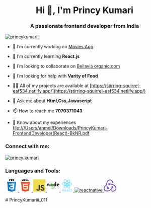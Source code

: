 <h1 align="center">Hi 👋, I'm Princy Kumari</h1>
<h3 align="center">A passionate frontend developer from India</h3>

<p align="left"> <a href="https://github.com/ryo-ma/github-profile-trophy"><img src="https://github-profile-trophy.vercel.app/?username=princykumariii" alt="princykumariii" /></a> </p>

- 🔭 I’m currently working on [Movies App](https://voluble-pika-cd6edb/overviewhttps://app.netlify.com)

- 🌱 I’m currently learning **React.js**

- 👯 I’m looking to collaborate on [Bellavia organic.com](https://neon-figolla-8393de.netlify.app/)

- 🤝 I’m looking for help with **Varity of Food**

- 👨‍💻 All of my projects are available at [https://stirring-squirrel-eaf534.netlify.app/](https://stirring-squirrel-eaf534.netlify.app/)

- 💬 Ask me about **Html,Css,Jawascript**

- 📫 How to reach me **7070371043**

- 📄 Know about my experiences [file:///Users/anmol/Downloads/PrincyKumari-FrontendDeveloper(React)-BkNR.pdf](file:///Users/anmol/Downloads/PrincyKumari-FrontendDeveloper(React)-BkNR.pdf)

<h3 align="left">Connect with me:</h3>
<p align="left">
<a href="https://linkedin.com/in/princy kumari" target="blank"><img align="center" src="https://raw.githubusercontent.com/rahuldkjain/github-profile-readme-generator/master/src/images/icons/Social/linked-in-alt.svg" alt="princy kumari" height="30" width="40" /></a>
</p>

<h3 align="left">Languages and Tools:</h3>
<p align="left"> <a href="https://www.w3schools.com/css/" target="_blank" rel="noreferrer"> <img src="https://raw.githubusercontent.com/devicons/devicon/master/icons/css3/css3-original-wordmark.svg" alt="css3" width="40" height="40"/> </a> <a href="https://www.w3.org/html/" target="_blank" rel="noreferrer"> <img src="https://raw.githubusercontent.com/devicons/devicon/master/icons/html5/html5-original-wordmark.svg" alt="html5" width="40" height="40"/> </a> <a href="https://developer.mozilla.org/en-US/docs/Web/JavaScript" target="_blank" rel="noreferrer"> <img src="https://raw.githubusercontent.com/devicons/devicon/master/icons/javascript/javascript-original.svg" alt="javascript" width="40" height="40"/> </a> <a href="https://nodejs.org" target="_blank" rel="noreferrer"> <img src="https://raw.githubusercontent.com/devicons/devicon/master/icons/nodejs/nodejs-original-wordmark.svg" alt="nodejs" width="40" height="40"/> </a> <a href="https://reactjs.org/" target="_blank" rel="noreferrer"> <img src="https://raw.githubusercontent.com/devicons/devicon/master/icons/react/react-original-wordmark.svg" alt="react" width="40" height="40"/> </a> <a href="https://reactnative.dev/" target="_blank" rel="noreferrer"> <img src="https://reactnative.dev/img/header_logo.svg" alt="reactnative" width="40" height="40"/> </a> <a href="https://redux.js.org" target="_blank" rel="noreferrer"> <img src="https://raw.githubusercontent.com/devicons/devicon/master/icons/redux/redux-original.svg" alt="redux" width="40" height="40"/> </a> </p>
# PrincyKumariii_011
